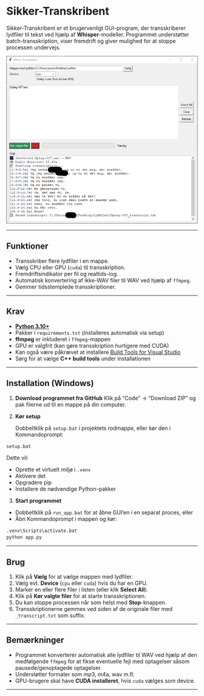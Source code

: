 # Sikker-Transkribent

Sikker-Transkribent er et brugervenligt GUI-program, der transskriberer lydfiler til tekst ved hjælp af **Whisper**-modeller. Programmet understøtter batch-transskription, viser fremdrift og giver mulighed for at stoppe processen undervejs.

![GUI eksempel](screenshots/GUI.png)


---

## Funktioner

* Transskriber flere lydfiler i en mappe.
* Vælg CPU eller GPU (`cuda`) til transskription.
* Fremdriftsindikator per fil og realtids-log.
* Automatisk konvertering af ikke-WAV filer til WAV ved hjælp af `ffmpeg`.
* Gemmer tidsstemplede transskriptioner.

---

## Krav

* [**Python 3.10+**](https://www.python.org/downloads/)
* Pakker i `requirements.txt` (installeres automatisk via setup)
* **ffmpeg** er inkluderet i `ffmpeg`-mappen
* GPU er valgfrit (kan gøre transskription hurtigere med CUDA)
* Kan også være påkrævet at installere [Build Tools for Visual Studio](https://visualstudio.microsoft.com/visual-cpp-build-tools/)
* Sørg for at vælge **C++ build tools** under installationen

---

## Installation (Windows)

1. **Download programmet fra GitHub**
   Klik på “Code” → “Download ZIP” og pak filerne ud til en mappe på din computer.

2. **Kør setup**

   Dobbeltklik på `setup.bat` i projektets rodmappe, eller kør den i Kommandoprompt:

```bat
setup.bat
```

Dette vil:

* Oprette et virtuelt miljø i `.venv`
* Aktivere det
* Opgradere pip
* Installere de nødvendige Python-pakker

3. **Start programmet**

* Dobbeltklik på `run_app.bat` for at åbne GUI’en i en separat proces, eller
* Åbn Kommandoprompt i mappen og kør:

```bat
.venv\Scripts\activate.bat
python app.py
```

---

## Brug

1. Klik på **Vælg** for at vælge mappen med lydfiler.
2. Vælg evt. **Device** (`cpu` eller `cuda`) hvis du har en GPU.
3. Marker en eller flere filer i listen (eller klik **Select All**).
4. Klik på **Kør valgte filer** for at starte transskriptionen.
5. Du kan stoppe processen når som helst med **Stop**-knappen.
6. Transskriptionerne gemmes ved siden af de originale filer med `_transcript.txt` som suffix.

---

## Bemærkninger

* Programmet konverterer automatisk alle lydfiler til WAV ved hjælp af den medfølgende `ffmpeg` for at fikse eventuelle fejl med optagelser såsom pausede/genoptagede optagelser.
* Understøtter formater som mp3, m4a, wav m.fl.
* GPU-brugere skal have **CUDA installeret**, hvis `cuda` vælges som device.

---

